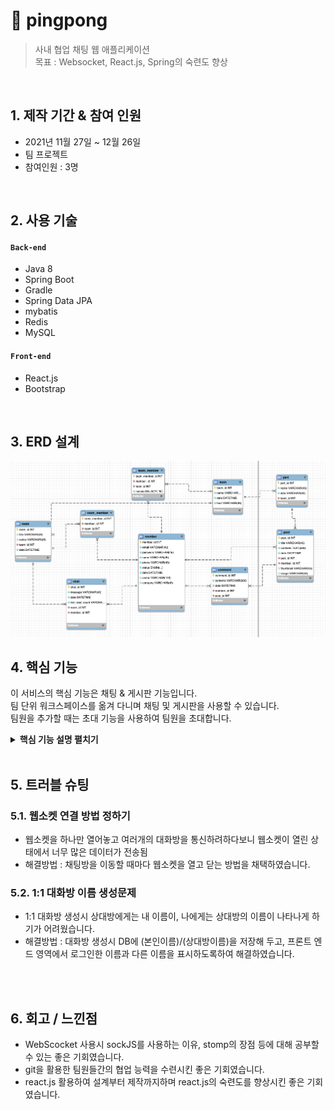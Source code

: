 # :pushpin: pingpong
>사내 협업 채팅 웹 애플리케이션  
>목표 : Websocket, React.js, Spring의 숙련도 향상
</br>

## 1. 제작 기간 & 참여 인원
- 2021년 11월 27일 ~ 12월 26일
- 팀 프로젝트
- 참여인원 : 3명

</br>

## 2. 사용 기술
#### `Back-end`
  - Java 8
  - Spring Boot
  - Gradle
  - Spring Data JPA
  - mybatis
  - Redis
  - MySQL
  
#### `Front-end`
  - React.js
  - Bootstrap

</br>

## 3. ERD 설계

 ![](https://github.com/hakyeonghoon1/pingpong/blob/main/docs/ERD.png)


## 4. 핵심 기능
이 서비스의 핵심 기능은 채팅 & 게시판 기능입니다.  
팀 단위 워크스페이스를 옮겨 다니며 채팅 및 게시판을 사용할 수 있습니다.  
팀원을 추가할 때는 초대 기능을 사용하여 팀원을 초대합니다.


<details>
<summary><b>핵심 기능 설명 펼치기</b></summary>
<div markdown="1">
 
### 4.1 채팅방 websocket 연결
 
 ![](https://github.com/hakyeonghoon1/pingpong/blob/main/docs/핵심기술채팅.png)
 [주요코드확인](https://github.com/hakyeonghoon1/pingpong-frontend/blob/main/frontend/src/component/Chat/Chat.js#L78)
 - 채팅방 클릭시 웹소켓을 연결합니다.
 - 다른 채팅방 클릭시 기존의 웹소켓의 연결을 끊고, 새로운 연결을 요청합니다.
 - 위의 방법을 선택한 이유 : 웹소켓을 하나만 연결해두고 채팅을 구현하려하니 채팅방을 들어가지 않아도 데이터 전송량이 많아져 이 문제를 해결하기 위함
 - sockJS 사용 이유 : SockJS를 적용해 WebSocket을 지원하지 않는 브라우저에서 서버와 클라이언트 간 통신 연결을 

 ### 4.2 초대장 전송(팀원 초대)
 
 ![](https://github.com/hakyeonghoon1/pingpong/blob/main/docs/%EC%B4%88%EB%8C%80%EC%9E%A5%20%EC%A0%84%EC%86%A1.png)
[주요코드확인1](https://github.com/hakyeonghoon1/pingpong/blob/main/src/main/java/com/douzone/pingpong/controller/api/ApiInviteController.java#L20)
[주요코드확인2](https://github.com/hakyeonghoon1/pingpong-frontend/blob/main/frontend/src/component/Main/InvitationList.js#L47)
 - 팀원 초대시 해당 팀의 아이디로 해당 멤버를 초대합니다.
 - 클라이언트 자신의 아이디로된 topic을 subscribe하고 있습니다.
 
### 4.3 채팅
![](https://github.com/hakyeonghoon1/pingpong/blob/main/docs/%EC%B1%84%ED%8C%85.png)
[주요코드확인](https://github.com/hakyeonghoon1/pingpong-frontend/blob/main/frontend/src/component/Chat/Chat.js#L157)
 - 채팅 입력시 publish하여 채팅을 전송
 
### 4.4 게시판 및 댓글을 활용한 의견공유 
![](https://github.com/hakyeonghoon1/pingpong/blob/main/docs/%EA%B2%8C%EC%8B%9C%ED%8C%90.png)
- 해당 게시물 클릭시 우측에 각 게시물의 댓글 리스트가 나타남
- 글의 작성자만 글을 삭제,수정할 수 있는 분기 처리
 
</div>
</details>

</br>

## 5. 트러블 슈팅

### 5.1. 웹소켓 연결 방법 정하기
- 웹소켓을 하나만 열어놓고 여러개의 대화방을 통신하려하다보니 웹소켓이 열린 상태에서 너무 많은 데이터가 전송됨
- 해결방법 : 채팅방을 이동할 때마다 웹소켓을 열고 닫는 방법을 채택하였습니다.

### 5.2. 1:1 대화방 이름 생성문제
- 1:1 대화방 생성시 상대방에게는 내 이름이, 나에게는 상대방의 이름이 나타나게 하기가 어려웠습니다.
- 해결방법 : 대화방 생성시 DB에 (본인이름)/(상대방이름)을 저장해 두고, 프론트 엔드 영역에서 로그인한 이름과 다른 이름을 표시하도록하여 해결하였습니다.


</br>


</br>

## 6. 회고 / 느낀점
>
- WebScocket 사용시 sockJS를 사용하는 이유, stomp의 장점 등에 대해 공부할 수 있는 좋은 기회였습니다.
- git을 활용한 팀원들간의 협업 능력을 수련시킨 좋은 기회였습니다.
- react.js 활용하여 설계부터 제작까지하며 react.js의 숙련도를 향상시킨 좋은 기회였습니다.

